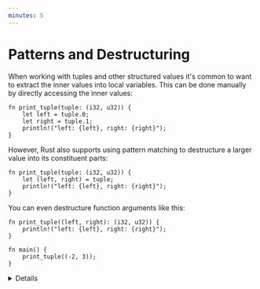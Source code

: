 ```yaml
---
minutes: 5
---
```


# Patterns and Destructuring

When working with tuples and other structured values it's common to want to
extract the inner values into local variables. This can be done manually by
directly accessing the inner values:

```rust,editable
fn print_tuple(tuple: (i32, u32)) {
    let left = tuple.0;
    let right = tuple.1;
    println!("left: {left}, right: {right}");
}
```

However, Rust also supports using pattern matching to destructure a larger value
into its constituent parts:

```rust,editable
fn print_tuple(tuple: (i32, u32)) {
    let (left, right) = tuple;
    println!("left: {left}, right: {right}");
}
```

You can even destructure function arguments like this:

```rust,editable
fn print_tuple((left, right): (i32, u32)) {
    println!("left: {left}, right: {right}");
}

fn main() {
    print_tuple((-2, 3));
}
```

<details>

- The patterns used here are "irrefutable", meaning that the compiler can
  statically verify that the value on the right of `=` has the same structure as
  the pattern.
- A variable name is an irrefutable pattern that always matches any value, hence
  why we can also use `let` to declare a single variable.
- Rust also supports using patterns in conditionals, allowing for equality
  comparison and destructuring to happen at the same time. This form of pattern
  matching will be discussed in more detail later.
- Edit the examples above to show the compiler error when the pattern doesn't
  match the value being matched on.

</details>
